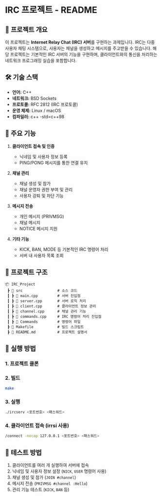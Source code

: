 # IRC 프로젝트 - README

## 📌 프로젝트 개요
이 프로젝트는 **Internet Relay Chat (IRC) 서버**를 구현하는 과제입니다. IRC는 다중 사용자 채팅 시스템으로, 사용자는 채널을 생성하고 메시지를 주고받을 수 있습니다. 해당 프로젝트는 기본적인 IRC 서버의 기능을 구현하며, 클라이언트와의 통신을 처리하는 네트워크 프로그래밍 실습을 포함합니다.

## 🛠️ 기술 스택
- **언어:** C++
- **네트워크:** BSD Sockets
- **프로토콜:** RFC 2812 (IRC 프로토콜)
- **운영 체제:** Linux / macOS
- **컴파일러:** c++ -std=c++98

## 🎯 주요 기능
1. **클라이언트 접속 및 인증**
   - 닉네임 및 사용자 정보 등록
   - PING/PONG 메시지를 통한 연결 유지

2. **채널 관리**
   - 채널 생성 및 참가
   - 채널 운영자 권한 부여 및 관리
   - 사용자 강퇴 및 차단 기능

3. **메시지 전송**
   - 개인 메시지 (PRIVMSG)
   - 채널 메시지
   - NOTICE 메시지 지원

4. **기타 기능**
   - KICK, BAN, MODE 등 기본적인 IRC 명령어 처리
   - 서버 내 사용자 목록 조회

## 📂 프로젝트 구조
```
📦 IRC_Project
 ┣ 📂 src                # 소스 코드
 ┃ ┣ 📜 main.cpp         # 서버 진입점
 ┃ ┣ 📜 server.cpp       # 서버 로직 처리
 ┃ ┣ 📜 client.cpp       # 클라이언트 정보 관리
 ┃ ┣ 📜 channel.cpp      # 채널 관리 기능
 ┃ ┣ 📜 commands.cpp     # IRC 명령어 처리 진입점
 ┃ ┣ 📜 Commands         # 명령어 파일
 ┣ 📜 Makefile           # 빌드 스크립트
 ┣ 📜 README.md          # 프로젝트 설명서
```

## 🚀 실행 방법
### 1. 프로젝트 클론

### 2. 빌드
```bash
make
```

### 3. 실행
```bash
./ircserv <포트번호> <패스워드>
```

### 4. 클라이언트 접속 (irrsi 사용)
```bash
/connect -nocap 127.0.0.1 <포트번호> <패스워드>
```

## 🧪 테스트 방법
1. 클라이언트를 여러 개 실행하여 서버에 접속
2. 닉네임 및 사용자 정보 설정 (`NICK`, `USER` 명령어 사용)
3. 채널 생성 및 참가 (`JOIN #channel`)
4. 메시지 전송 (`PRIVMSG #channel :Hello`)
5. 관리 기능 테스트 (`KICK`, `BAN` 등)
